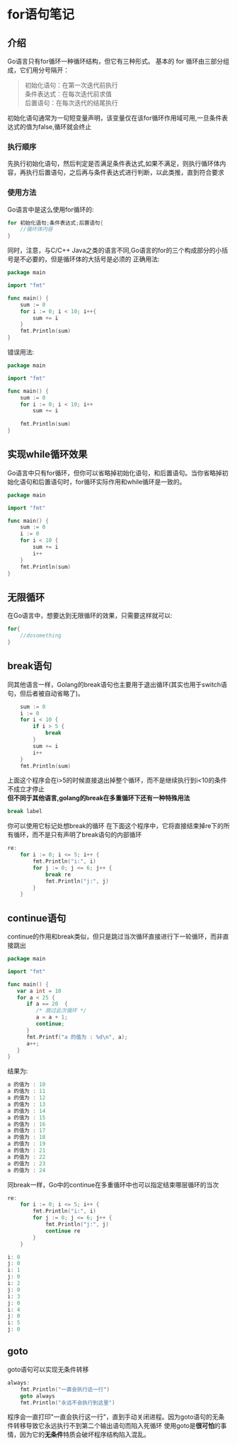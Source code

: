 # for语句笔记
## 介绍
Go语言只有for循环一种循环结构，但它有三种形式。
基本的 for 循环由三部分组成，它们用分号隔开：
>初始化语句：在第一次迭代前执行<br>条件表达式：在每次迭代前求值<br>后置语句：在每次迭代的结尾执行

初始化语句通常为一句短变量声明，该变量仅在该for循环作用域可用,一旦条件表达式的值为false,循环就会终止
### 执行顺序
先执行初始化语句，然后判定是否满足条件表达式,如果不满足，则执行循环体内容，再执行后置语句，之后再与条件表达式进行判断，以此类推，直到符合要求
### 使用方法
Go语言中是这么使用for循环的:
```go
for 初始化语句;条件表达式;后置语句{
    //循环体内容
}
```
同时，注意，与C/C++ Java之类的语言不同,Go语言的for的三个构成部分的小括号是不必要的，但是循环体的大括号是必须的
正确用法:
```go
package main

import "fmt"

func main() {
	sum := 0
	for i := 0; i < 10; i++{
		sum += i
    }
	fmt.Println(sum)
}
```
错误用法:
```go
package main

import "fmt"

func main() {
	sum := 0
	for i := 0; i < 10; i++
		sum += i
    
	fmt.Println(sum)
}
```
## 实现while循环效果
Go语言中只有for循环，但你可以省略掉初始化语句，和后置语句。当你省略掉初始化语句和后置语句时，for循环实际作用和while循环是一致的。
```go
package main

import "fmt"

func main() {
	sum := 0
	i := 0
	for i < 10 {
		sum += i
		i++
	}
	fmt.Println(sum)
}

```
## 无限循环
在Go语言中，想要达到无限循环的效果，只需要这样就可以:
```go
for{
    //dosomething
}
```
## break语句
同其他语言一样，Golang的break语句也主要用于退出循环(其实也用于switch语句，但后者被自动省略了)。
```go
	sum := 0
	i := 0
	for i < 10 {
		if i > 5 {
			break
		}
		sum += i
		i++
	}
    fmt.Println(sum)
```
上面这个程序会在i>5的时候直接退出掉整个循环，而不是继续执行到i<10的条件不成立才停止
<br> **但不同于其他语言,golang的break在多重循环下还有一种特殊用法**
```go
break label
```
你可以使用它标记处想break的循环
在下面这个程序中，它将直接结束掉re下的所有循环，而不是只有声明了break语句的内部循环
```go
re:
	for i := 0; i <= 5; i++ {
		fmt.Println("i:", i)
		for j := 0; j <= 6; j++ {
			break re
			fmt.Println("j:", j)
		}
	}
```
## continue语句
continue的作用和break类似，但只是跳过当次循环直接进行下一轮循环，而非直接跳出
```go
package main

import "fmt"

func main() {
   var a int = 10
   for a < 25 {
      if a == 20  {
         /* 跳过此次循环 */
         a = a + 1;
         continue;
      }
      fmt.Printf("a 的值为 : %d\n", a);
      a++;    
   }  
}
```
结果为:
```go
a 的值为 : 10
a 的值为 : 11
a 的值为 : 12
a 的值为 : 13
a 的值为 : 14
a 的值为 : 15
a 的值为 : 16
a 的值为 : 17
a 的值为 : 18
a 的值为 : 19
a 的值为 : 21
a 的值为 : 22
a 的值为 : 23
a 的值为 : 24
```
同break一样，Go中的continue在多重循环中也可以指定结束哪层循环的当次
```go
re:
	for i := 0; i <= 5; i++ {
		fmt.Println("i:", i)
		for j := 0; j <= 6; j++ {
			fmt.Println("j:", j)
			continue re
		}
	}
```
```go
i: 0
j: 0
i: 1
j: 0
i: 2
j: 0
i: 3
j: 0
i: 4
j: 0
i: 5
j: 0
```
## goto
goto语句可以实现无条件转移
```go
always:
	fmt.Println("一直会执行这一行")
	goto always
	fmt.Println("永远不会执行到这里")
```
程序会一直打印"一直会执行这一行"，直到手动关闭进程。因为goto语句的无条件转移导致它永远执行不到第二个输出语句而陷入死循环
使用goto是**很可怕**的事情，因为它的**无条件**特质会破坏程序结构陷入混乱。
